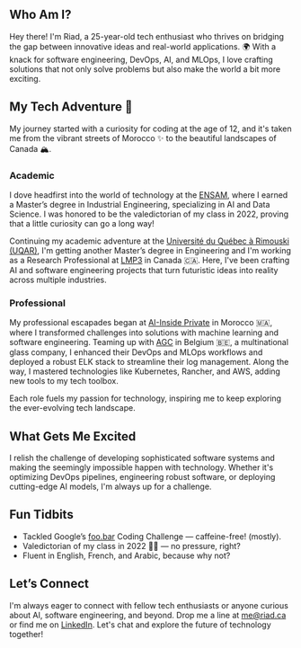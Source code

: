 
## Who Am I?

Hey there! I'm Riad, a 25-year-old tech enthusiast who thrives on bridging the gap between innovative ideas and real-world applications. 🌍 With a knack for software engineering, DevOps, AI, and MLOps, I love crafting solutions that not only solve problems but also make the world a bit more exciting.

## My Tech Adventure 🚀

My journey started with a curiosity for coding at the age of 12, and it's taken me from the vibrant streets of Morocco ✨ to the beautiful landscapes of Canada 🏔️.

### Academic

I dove headfirst into the world of technology at the [ENSAM](http://www.ensam-umi.ac.ma/?lang=en), where I earned a Master’s degree in Industrial Engineering, specializing in AI and Data Science. I was honored to be the valedictorian of my class in 2022, proving that a little curiosity can go a long way!

Continuing my academic adventure at the [Université du Québec à Rimouski (UQAR)](https://www.uqar.ca/), I'm getting another Master’s degree in Engineering and I'm working as a Research Professional at [LMP3](https://lmp3.ca/) in Canada 🇨🇦. Here, I've been crafting AI and software engineering projects that turn futuristic ideas into reality across multiple industries.

### Professional

My professional escapades began at [AI-Inside Private](https://www.ai-inside-private.com/) in Morocco 🇲🇦, where I transformed challenges into solutions with machine learning and software engineering. Teaming up with [AGC](https://www.agc.com/en/) in Belgium 🇧🇪, a multinational glass company, I enhanced their DevOps and MLOps workflows and deployed a robust ELK stack to streamline their log management. Along the way, I mastered technologies like Kubernetes, Rancher, and AWS, adding new tools to my tech toolbox.

Each role fuels my passion for technology, inspiring me to keep exploring the ever-evolving tech landscape.

## What Gets Me Excited

I relish the challenge of developing sophisticated software systems and making the seemingly impossible happen with technology. Whether it's optimizing DevOps pipelines, engineering robust software, or deploying cutting-edge AI models, I'm always up for a challenge.

## Fun Tidbits

- Tackled Google’s [foo.bar](https://foobar.withgoogle.com/) Coding Challenge — caffeine-free! (mostly).
- Valedictorian of my class in 2022 👨‍🎓 — no pressure, right?
- Fluent in English, French, and Arabic, because why not?

## Let’s Connect

I'm always eager to connect with fellow tech enthusiasts or anyone curious about AI, software engineering, and beyond. Drop me a line at [me@riad.ca](mailto:me@riad.ca) or find me on [LinkedIn](https://www.linkedin.com/in/riadloukili). Let's chat and explore the future of technology together!
